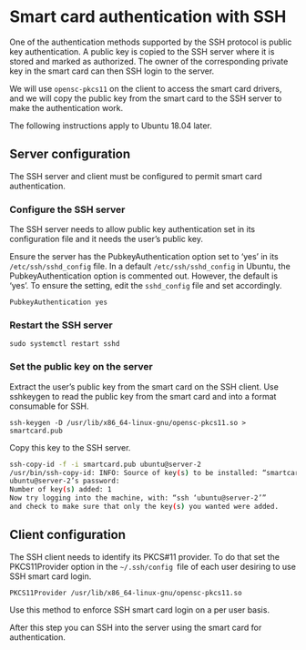 # Smart card authentication with SSH


One of the authentication methods supported by the SSH protocol is public key authentication. A public key is copied to the SSH server where it is stored and marked as authorized. The owner of the corresponding private key in the smart card can then SSH login to the server.

We will use `opensc-pkcs11` on the client to access the smart card drivers, and we will copy the public key from the smart card to the SSH server to make the authentication work.

The following instructions apply to Ubuntu 18.04 later.

## Server configuration
The SSH server and client must be configured to permit smart card authentication.

### Configure the SSH server
The SSH server needs to allow public key authentication set in its configuration file and it needs the user’s public key.

Ensure the server has the PubkeyAuthentication option set to ‘yes’ in its `/etc/ssh/sshd_config` file. In a default `/etc/ssh/sshd_config` in Ubuntu, the
PubkeyAuthentication option is commented out. However, the default is ‘yes’. To ensure the setting, edit the `sshd_config` file and set accordingly.

```
PubkeyAuthentication yes
```

### Restart the SSH server

```
sudo systemctl restart sshd
```

### Set the public key on the server

Extract the user’s public key from the smart card on the SSH client. Use sshkeygen to read the public key from the smart card and into a format consumable
for SSH.

```
ssh-keygen -D /usr/lib/x86_64-linux-gnu/opensc-pkcs11.so > smartcard.pub
```

Copy this key to the SSH server.

```bash
ssh-copy-id -f -i smartcard.pub ubuntu@server-2
/usr/bin/ssh-copy-id: INFO: Source of key(s) to be installed: “smartcard.pub”
ubuntu@server-2’s password:
Number of key(s) added: 1
Now try logging into the machine, with: “ssh ‘ubuntu@server-2’”
and check to make sure that only the key(s) you wanted were added.
```

## Client configuration

The SSH client needs to identify its PKCS#11 provider.  To do that set the PKCS11Provider option in the `~/.ssh/config `file of each user desiring to use SSH smart card login.

```
PKCS11Provider /usr/lib/x86_64-linux-gnu/opensc-pkcs11.so
```

Use this method to enforce SSH smart card login on a per user basis.

After this step you can SSH into the server using the smart card for authentication.
